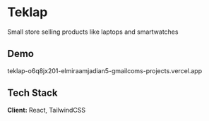 
# Teklap

Small store selling products like laptops and smartwatches


## Demo

teklap-o6q8jx201-elmiraamjadian5-gmailcoms-projects.vercel.app


## Tech Stack

**Client:** React, TailwindCSS
